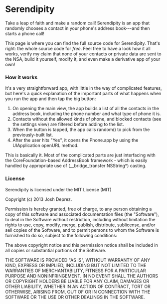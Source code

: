 Serendipity
===========

Take a leap of faith and make a random call! Serendipity is an app that randomly chooses a contact in your phone's address book---and then starts a phone call! 

This page is where you can find the full source code for Serendipity. That's right: the whole source code for *free*. Feel free to have a look how it all works, verify my claim that none of your contacts or private data are sent to the NSA, build it yourself, modify it, and even make a derivative app of your own!

### How it works

It's a very straightforward app, with little in the way of complicated features, but here's a quick explanation of the important parts of what happens when you run the app and then tap the big button:

1. On opening the main view, the app builds a list of all the contacts in the address book, including the phone number and what type of phone it is.
2. Contacts without the allowed kinds of phone, and blocked contacts (see the settings view) are filtered before adding to the list.
3. When the button is tapped, the app calls random() to pick from the previously-built list.
4. After the user hits "Yes", it opens the Phone.app by using the UIApplication openURL method.

This is basically it. Most of the complicated parts are just interfacing with the CoreFoundation-based AddressBook framework - which is easily handled by appropriate use of (__bridge_transfer NSString*) casting.

### License

Serendipity is licensed under the MIT License (MIT)

Copyright (c) 2013 Josh Deprez.

Permission is hereby granted, free of charge, to any person obtaining a copy of
this software and associated documentation files (the "Software"), to deal in
the Software without restriction, including without limitation the rights to
use, copy, modify, merge, publish, distribute, sublicense, and/or sell copies of
the Software, and to permit persons to whom the Software is furnished to do so,
subject to the following conditions:

The above copyright notice and this permission notice shall be included in all
copies or substantial portions of the Software.

THE SOFTWARE IS PROVIDED "AS IS", WITHOUT WARRANTY OF ANY KIND, EXPRESS OR
IMPLIED, INCLUDING BUT NOT LIMITED TO THE WARRANTIES OF MERCHANTABILITY, FITNESS
FOR A PARTICULAR PURPOSE AND NONINFRINGEMENT. IN NO EVENT SHALL THE AUTHORS OR
COPYRIGHT HOLDERS BE LIABLE FOR ANY CLAIM, DAMAGES OR OTHER LIABILITY, WHETHER
IN AN ACTION OF CONTRACT, TORT OR OTHERWISE, ARISING FROM, OUT OF OR IN
CONNECTION WITH THE SOFTWARE OR THE USE OR OTHER DEALINGS IN THE SOFTWARE.
